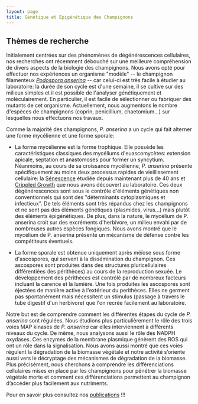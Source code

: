 ```yaml
---
layout: page
title: Génétique et Epigénétique des Champignons
---
```


## Thèmes de recherche

Initialement centrées sur des phénomènes de dégénérescences cellulaires, nos recherches ont récemment débouché sur une meilleure compréhension de divers aspects de la biologie des champignons. Nous avons opté pour effectuer nos expériences un organisme "modèle" -- le champignon filamenteux [*Podospora anserina*](http://podospora.igmors.u-psud.fr/more.php) -- car celui-ci est très facile à étudier au laboratoire: la durée de son cycle est d'une semaine, il se cultive sur des milieux simples et il est possible de l'analyser génétiquement et moléculairement. En particulier, il est facile de sélectionner ou fabriquer des mutants de cet organisme. Actuellement, nous augmentons le nombre d'espèces de champignons (coprin, penicillium, chaetomium...) sur lesquelles nous effectuons nos travaux.

Comme la majorité des champignons, *P. anserina* a un cycle qui fait alterner une forme mycélienne et une forme sporale:

- La forme mycélienne est la forme trophique. Elle possède les caractéristiques classiques des mycéliums d'euascomycètes: extension apicale, septation et anastomoses pour former un syncytium. Néanmoins, au cours de sa croissance mycélienne, *P. anserina* présente spécifiquement au moins deux processus rapides de vieillissement cellulaire: la [Sénescence](http://gec.sdv.univ-paris-diderot.fr/senescence.html) étudiée depuis maintenant plus de 40 ans et [Crippled Growth](http://gec.sdv.univ-paris-diderot.fr/photoCG.html) que nous avons découvert au laboratoire. Ces deux dégénérescences sont sous le contrôle d'éléments génétiques non conventionnels qui sont des "déterminants cytoplasmiques et infectieux". De tels éléments sont très répandus chez les champignons et ne sont pas des éléments génétiques (plasmides, virus...) mais plutôt des éléments épigénétiques. De plus, dans la nature, le mycélium de P. anserina croit sur des excréments d'herbivore, un milieu envahi par de nombreuses autres espèces fongiques. Nous avons montré que le mycélium de P. anserina présente un mécanisme de défense contre les compétiteurs éventuels.

- La forme sporale est obtenue uniquement après méïose sous forme d'ascospores, qui servent à la dissémination du champignon. Ces ascospores sont produites dans des structures pluricellulaires différentiées (les périthèces) au cours de la reproduction sexuée. Le développement des périthèces est contrôlé par de nombreux facteurs incluant la carence et la lumière. Une fois produites les ascospores sont éjectées de manière active à l'extérieur du perithèces. Elles ne germent pas spontanément mais nécessitent un stimulus (passage à travers le tube digestif d'un herbivore) que l'on recrée facilement au laboratoire.

Notre but est de comprendre comment les différentes étapes du cycle de *P. anserina* sont régulées. Nous étudions plus particulièrement le rôle des trois voies MAP kinases de *P. anserina* car elles interviennent à différents niveaux du cycle. De même, nous analysons aussi le rôle des NADPH oxydases. Ces enzymes de la membrane plasmique génèrent des ROS qui ont un rôle dans la signalisation. Nous avons aussi montré que ces voies régulent la dégradation de la biomasse végétale et notre activité s’oriente aussi vers le décryptage des mécanismes de dégradation de la biomasse. Plus précisément, nous cherchons à comprendre les différenciations cellulaires mises en place par les champignons pour pénétrer la biomasse végétale morte et comment ces différenciations permettent au champignon d’accéder plus facilement aux nutriments.

Pour en savoir plus consultez nos [publications](/publications) !!!
 
